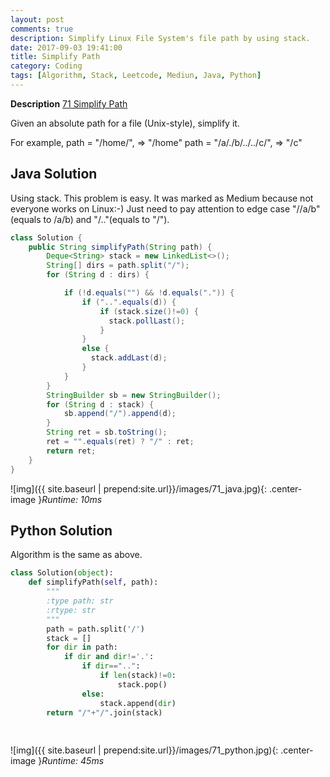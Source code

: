 ```yaml
---
layout: post
comments: true
description: Simplify Linux File System's file path by using stack.
date: 2017-09-03 19:41:00
title: Simplify Path
category: Coding
tags: [Algorithm, Stack, Leetcode, Mediun, Java, Python]
---
```


**Description**
[71 Simplify Path](https://leetcode.com/problems/simplify-path/description/)

Given an absolute path for a file (Unix-style), simplify it.

For example,
path = "/home/", => "/home"
path = "/a/./b/../../c/", => "/c"


## Java Solution
Using stack. 
This problem is easy. It was marked as Medium because not everyone works on Linux:-)
Just need to pay attention to edge case "//a/b"(equals to /a/b) and "/.."(equals to "/").


```java
class Solution {
    public String simplifyPath(String path) {
        Deque<String> stack = new LinkedList<>();
        String[] dirs = path.split("/");
        for (String d : dirs) {

            if (!d.equals("") && !d.equals(".")) {
                if ("..".equals(d)) {
                    if (stack.size()!=0) {
                      stack.pollLast();  
                    }
                }
                else {
                  stack.addLast(d);  
                }
            }
        }
        StringBuilder sb = new StringBuilder();
        for (String d : stack) {
            sb.append("/").append(d);
        }
        String ret = sb.toString();
        ret = "".equals(ret) ? "/" : ret;
        return ret;
    }
}

```

![img]({{ site.baseurl | prepend:site.url}}/images/71_java.jpg){: .center-image }*Runtime: 10ms*

## Python Solution
Algorithm is the same as above.

```python
class Solution(object):
    def simplifyPath(self, path):
        """
        :type path: str
        :rtype: str
        """
        path = path.split('/')
        stack = []
        for dir in path:
            if dir and dir!='.':
                if dir=="..":
                    if len(stack)!=0:
                        stack.pop()
                else:
                    stack.append(dir)
        return "/"+"/".join(stack)
                
        
```

![img]({{ site.baseurl | prepend:site.url}}/images/71_python.jpg){: .center-image }*Runtime: 45ms*


